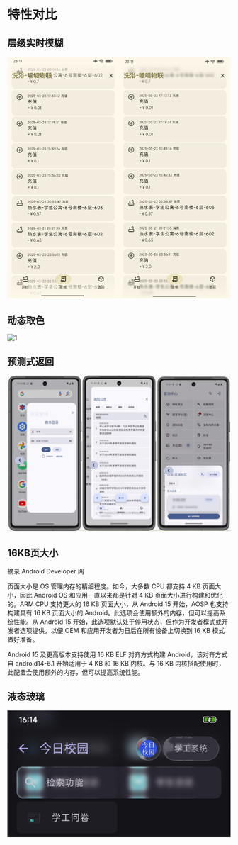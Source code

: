 # 特性对比

## 层级实时模糊
![2](/src/img/blur2.jpg)

## 动态取色
![1](/src/img/dynamic_color.jpg)

## 预测式返回
![1](/src/img/back.jpg)

## 16KB页大小
摘录 Android Developer 网

页面大小是 OS 管理内存的精细程度。如今，大多数 CPU 都支持 4 KB 页面大小，因此 Android OS 和应用一直以来都是针对 4 KB 页面大小进行构建和优化的。ARM CPU 支持更大的 16 KB 页面大小，从 Android 15 开始，AOSP 也支持构建具有 16 KB 页面大小的 Android。此选项会使用额外的内存，但可以提高系统性能。从 Android 15 开始，此选项默认处于停用状态，但作为开发者模式或开发者选项提供，以便 OEM 和应用开发者为日后在所有设备上切换到 16 KB 模式做好准备。

Android 15 及更高版本支持使用 16 KB ELF 对齐方式构建 Android，该对齐方式自 android14-6.1 开始适用于 4 KB 和 16 KB 内核。与 16 KB 内核搭配使用时，此配置会使用额外的内存，但可以提高系统性能。

## 液态玻璃
![1](/src/img/liquid_glass.jpg)
